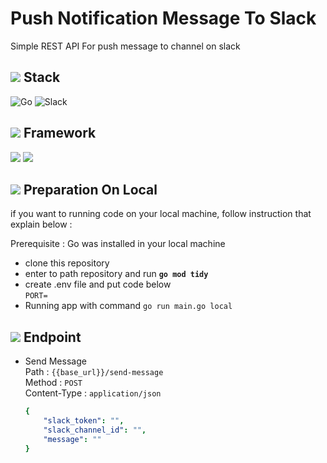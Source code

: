 # Push Notification Message To Slack

Simple REST API For push message to channel on slack

## ![](https://cdn-icons-png.flaticon.com/24/2694/2694997.png) **Stack**

![Go](https://img.shields.io/badge/go-%2300ADD8.svg?style=for-the-badge&logo=go&logoColor=white)
![Slack](https://img.shields.io/badge/Slack-4A154B?style=for-the-badge&logo=slack&logoColor=white)

## ![](https://cdn-icons-png.flaticon.com/24/4319/4319207.png) **Framework**
![](https://badgen.net/badge/github/Fiber/blue?icon=github&link=http://youtube.com&logo=Github)
![](https://badgen.net/badge/github/godotenv/cyan?icon=github)

## ![](https://cdn-icons-png.flaticon.com/24/610/610363.png) Preparation On Local
if you want to running code on your local machine, follow instruction that explain below :

Prerequisite : Go was installed in your local machine
* clone this repository
* enter to path repository and run **`go mod tidy`**
* create .env file and put code below\
`PORT=`
* Running app with command `go run main.go local`

## ![](https://cdn-icons-png.flaticon.com/24/718/718064.png) **Endpoint**
* Send Message\
Path : `{{base_url}}/send-message`\
Method : `POST`\
Content-Type : `application/json`
    ```yaml
    {
        "slack_token": "",
        "slack_channel_id": "",
        "message": ""
    }
    ```

